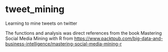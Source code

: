 # tweet_mining
Learning to mine tweets on twitter

The functions and analysis was direct references from the book Mastering Social Media Mining with R from https://www.packtpub.com/big-data-and-business-intelligence/mastering-social-media-mining-r
